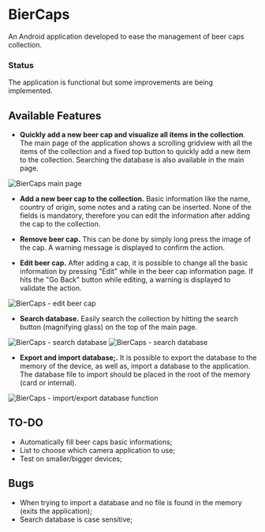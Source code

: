 # BierCaps

An Android application developed to ease the management of beer caps collection.

### Status
The application is functional but some improvements are being implemented.

## Available Features

- **Quickly add a new beer cap and visualize all items in the collection**. The main page of the application shows a scrolling gridview with all the items of the collection and a fixed top button to quickly add a new item to the collection. Searching the database is also available in the main page.

![BierCaps main page](https://raw.github.com/apreps/BierCaps/master/screenshots/main-page.png)

- **Add a new beer cap to the collection.** 
Basic information like the name, country of origin, some notes and a rating can be inserted. None of the fields is mandatory, therefore you can edit the information after adding the cap to the collection.

- **Remove beer cap.** This can be done by simply long press the image of the cap. A warning message is displayed to confirm the action.

- **Edit beer cap.** After adding a cap, it is possible to change all the basic information by pressing "Edit" while in the beer cap information page. If hits the "Go Back" button while editing, a warning is displayed to validate the action.

![BierCaps - edit beer cap](https://raw.github.com/apreps/BierCaps/master/screenshots/warning.png)

- **Search database.** Easily search the collection by hitting the search button (magnifying glass) on the top of the main page.

![BierCaps - search database](https://raw.github.com/apreps/BierCaps/master/screenshots/main-page-search.png) ![BierCaps - search database](https://raw.github.com/apreps/BierCaps/master/screenshots/search-result.png)

- **Export and import database;.** It is possible to export the database to the memory of the device, as well as, import a database to the application. The database file to import should be placed in the root of the memory (card or internal).

![BierCaps - import/export database function](https://raw.github.com/apreps/BierCaps/master/screenshots/import-export-db.png)

## TO-DO

- Automatically fill beer caps basic informations;
- List to choose which camera application to use;
- Test on smaller/bigger devices;

## Bugs

- When trying to import a database and no file is found in the memory (exits the application);
- Search database is case sensitive;
